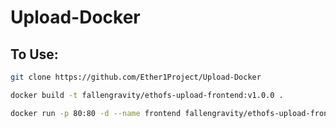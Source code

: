 ﻿# Upload-Docker

## To Use:

```bash
git clone https://github.com/Ether1Project/Upload-Docker

docker build -t fallengravity/ethofs-upload-frontend:v1.0.0 .

docker run -p 80:80 -d --name frontend fallengravity/ethofs-upload-frontend:v1.0.0
``` 
